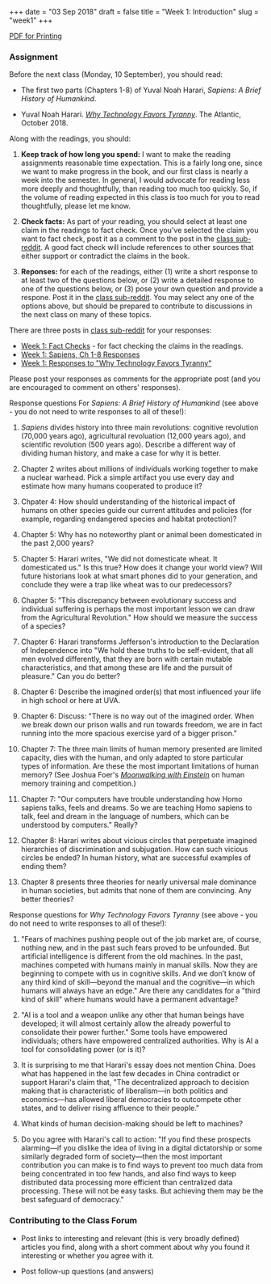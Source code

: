 +++
date = "03 Sep 2018"
draft = false
title = "Week 1: Introduction"
slug = "week1"
+++

<div class="printing"><a href="/docs/week1.pdf">PDF for Printing</a></div>

### Assignment

Before the next class (Monday, 10 September), you should read:

- The first two parts (Chapters 1-8) of Yuval Noah Harari, _Sapiens: A Brief History of Humankind_.

- Yuval Noah Harari. [_Why Technology Favors Tyranny_](https://www.theatlantic.com/amp/article/568330/).
The Atlantic, October 2018.

Along with the readings, you should:

1. **Keep track of how long you spend:** I want to make the reading
assignments reasonable time expectation. This is a fairly long one,
since we want to make progress in the book, and our first class is
nearly a week into the semester.  In general, I would advocate for
reading less more deeply and thoughtfully, than reading too much too
quickly. So, if the volume of reading expected in this class is too
much for you to read thoughtfully, please let me know.

2. **Check facts:** As part of your reading, you should select at
least one claim in the readings to fact check. Once you've selected
the claim you want to fact check, post it as a comment to the post in
the [class sub-reddit](https://www.reddit.com/r/aipavilion/). A good
fact check will include references to other sources that either
support or contradict the claims in the book.

3. **Reponses:** for each of the readings, either (1) write a short
response to at least two of the questions below, or (2) write a
detailed response to one of the questions below, or (3) pose your own
question and provide a respone. Post it in the [class
sub-reddit](https://redd.it/9cobz2). You may select any one of the
options above, but should be prepared to contribute to discussions in
the next class on many of these topics.

There are three posts in [class sub-reddit](https://www.reddit.com/r/aipavilion/) for your responses:

- [Week 1: Fact Checks](https://redd.it/9cppyt) - for fact checking the claims in the readings.
- [Week 1: Sapiens, Ch 1-8 Responses](https://redd.it/9cpqcj)
- [Week 1: Responses to "Why Technology Favors Tyranny"](https://redd.it/9cpqk3)

Please post your responses as comments for the appropriate post (and
you are encouraged to comment on others' responses). 

Response questions For _Sapiens: A Brief History of Humankind_ (see
above - you do not need to write responses to all of these!):

   1. _Sapiens_ divides history into three main revolutions: cognitive revolution (70,000 years ago), agricultural revoluation (12,000 years ago), and scientific revolution (500 years ago). Describe a different way of dividing human history, and make a case for why it is better.

   2. Chapter 2 writes about millions of individuals working together to make a nuclear warhead.  Pick a simple artifact you use every day and estimate how many humans cooperated to produce it?

   3. Chpater 4: How should understanding of the historical impact of humans on other species guide our current attitudes and policies (for example, regarding endangered species and habitat protection)?

   4. Chapter 5: Why has no noteworthy plant or animal been domesticated in the past 2,000 years?

   5. Chapter 5: Harari writes, "We did not domesticate wheat. It domesticated us." Is this true? How does it change your world view? Will future historians look at what smart phones did to your generation, and conclude they were a trap like wheat was to our predecessors?

   6. Chapter 5: "This discrepancy between evolutionary success and individual suffering is
perhaps the most important lesson we can draw from the Agricultural Revolution." How should we measure the success of a species?

   7. Chapter 6: Harari transforms Jefferson's introduction to the Declaration of Independence into "We hold these truths to be self-evident, that all men evolved differently, that they are born with certain mutable characteristics, and that among these are life and the pursuit of pleasure."  Can you do better?

   8. Chapter 6: Describe the imagined order(s) that most influenced your life in high school or here at UVA.

   9. Chapter 6: Discuss: "There is no way out of the imagined order. When we break down our prison walls and run towards freedom, we are in fact running into the more spacious
exercise yard of a bigger prison." 
 
   10. Chapter 7: The three main limits of human memory presented are limited capacity, dies with the human, and only adapted to store particular types of information. Are these the most important limitations of human memory? (See Joshua Foer's [_Moonwalking with Einstein_](https://www.amazon.com/Moonwalking-with-Einstein/dp/B004QFAEJC/) on human memory training and competition.)

   11. Chapter 7: "Our computers have trouble understanding how Homo sapiens
talks, feels and dreams. So we are teaching Homo sapiens to talk, feel
and dream in the language of numbers, which can be understood by
computers." Really?

   12. Chapter 8: Harari writes about vicious circles that perpetuate imagined hierarchies of discrimination and subjugation. How can such vicious circles be ended? In human history, what are successful examples of ending them?

   13. Chapter 8 presents three theories for nearly universal male dominance in human societies, but admits that none of them are convincing. Any better theories? 

Response questions for _Why Technology Favors Tyranny_ (see above - you do not need to write responses to all of these!):

   1. "Fears of machines pushing people out of the job market are, of course, nothing new, and in the past such fears proved to be unfounded. But artificial intelligence is different from the old machines. In the past, machines competed with humans mainly in manual skills. Now they are beginning to compete with us in cognitive skills. And we don’t know of any third kind of skill—beyond the manual and the cognitive—in which humans will always have an edge." Are there any candidates for a "third kind of skill" where humans would have a permanent advantage?

   2. "AI is a tool and a weapon unlike any other that human beings have developed; it will almost certainly allow the already powerful to consolidate their power further." Some tools have empowered individuals; others have empowered centralized authorities. Why is AI a tool for consolidating power (or is it)?

   3. It is surprising to me that Harari's essay does not mention China. Does what has happened in the last few decades in China contradict or support Harari's claim that, "The decentralized approach to decision making that is characteristic of liberalism—in both politics and economics—has allowed liberal democracies to outcompete other states, and to deliver rising affluence to their people."

   4. What kinds of human decision-making should be left to machines?

   5. Do you agree with Harari's call to action: "If you find these prospects alarming—if you dislike the idea of living in a digital dictatorship or some similarly degraded form of society—then the most important contribution you can make is to find ways to prevent too much data from being concentrated in too few hands, and also find ways to keep distributed data processing more efficient than centralized data processing. These will not be easy tasks. But achieving them may be the best safeguard of democracy." 

### Contributing to the Class Forum

- Post links to interesting and relevant (this is very broadly defined) articles you find, along with a short comment about why you found it interesting or whether you agree with it.

- Post follow-up questions (and answers) 

   <div class="quote">
   </div>